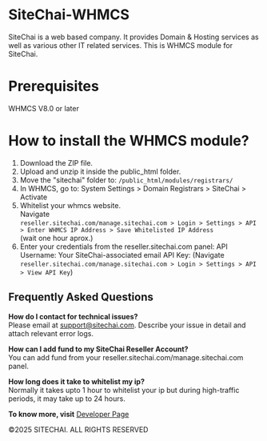 # SiteChai-WHMCS
SiteChai is a web based company. It provides Domain & Hosting services as well as various other IT related services. This is WHMCS module for SiteChai.


# Prerequisites
WHMCS V8.0 or later


# How to install the WHMCS module?

1. Download the ZIP file.
2. Upload and unzip it inside the public_html folder.
3. Move the "sitechai" folder to:
` /public_html/modules/registrars/ `
4. In WHMCS, go to:
System Settings > Domain Registrars > SiteChai > Activate
5. Whitelist your whmcs website. <br>
Navigate <br>
` reseller.sitechai.com/manage.sitechai.com > Login > Settings > API > Enter WHMCS IP Address > Save Whitelisted IP Address `<br>
(wait one hour aprox.)
6. Enter your credentials from the reseller.sitechai.com panel:
   API Username: Your SiteChai-associated email
   API Key: (Navigate ` reseller.sitechai.com/manage.sitechai.com > Login > Settings > API > View API Key `)


## Frequently Asked Questions

**How do I contact for technical issues?**  
Please email at [support@sitechai.com](mailto:support@sitechai.com). Describe your issue in detail and attach relevant error logs.


**How can I add fund to my SiteChai Reseller Account?**  
You can add fund from your reseller.sitechai.com/manage.sitechai.com panel.


**How long does it take to whitelist my ip?**  
Normally it takes upto 1 hour to whitelist your ip but during high-traffic periods, it may take up to 24 hours.

**To know more, visit** [Developer Page](https://sitechai.com)

©2025 SITECHAI. ALL RIGHTS RESERVED



